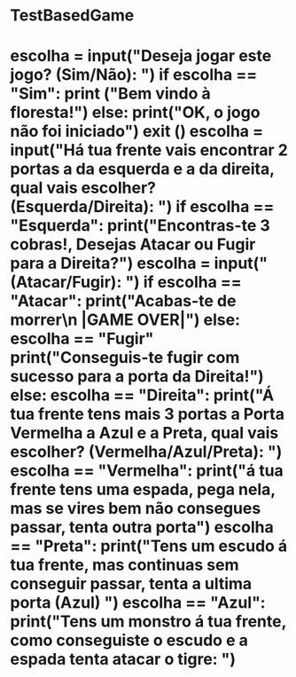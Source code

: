 <h1> TestBasedGame <h1>


escolha = input("Deseja jogar este jogo? (Sim/Não): ")
if escolha == "Sim":
    print ("Bem vindo à floresta!")
else:
  print("OK, o jogo não foi iniciado")
  exit ()
escolha = input("Há tua frente vais encontrar 2 portas a da esquerda e a da direita, qual vais escolher? (Esquerda/Direita): ")
if escolha == "Esquerda":
  print("Encontras-te 3 cobras!, Desejas Atacar ou Fugir para a Direita?")
  escolha = input("(Atacar/Fugir): ")
  if escolha == "Atacar":
    print("Acabas-te de morrer\n |GAME OVER|")
  else:
    escolha == "Fugir"
    print("Conseguis-te fugir com sucesso para a porta da Direita!")
else:
escolha == "Direita":
  print("Á tua frente tens mais 3 portas a Porta Vermelha a Azul e a Preta, qual vais escolher? (Vermelha/Azul/Preta): ")
  escolha == "Vermelha":
    print("á tua frente tens uma espada, pega nela, mas se vires bem não consegues passar, tenta outra porta")
  escolha == "Preta":
    print("Tens um escudo á tua frente, mas continuas sem conseguir passar, tenta a ultima porta (Azul) ")
  escolha == "Azul":
    print("Tens um monstro á tua frente, como conseguiste o escudo e a espada tenta atacar o tigre: ")
  
